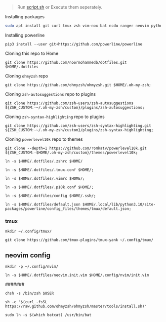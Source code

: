 
> Run [script.sh](https://github.com/yashensha/dotfiles/blob/main/script.sh) or Execute them seperately. 




Installing packages
```bash
sudo apt install git curl tmux zsh vim-nox bat ncdu ranger neovim python3 python3-pip htop neofetch powerline ifstat nethogs exa
```
Installing powerline
```
pip3 install --user git+https://github.com/powerline/powerline
```
Cloning this repo to Home
```git
git clone https://github.com/noormohammedb/dotfiles.git $HOME/.dotfiles
```
Cloning `ohmyzsh` repo
```git
git clone https://github.com/ohmyzsh/ohmyzsh.git $HOME/.oh-my-zsh;
```
Cloning `zsh-autosuggestions` repo to plugins
```git
git clone https://github.com/zsh-users/zsh-autosuggestions ${ZSH_CUSTOM:-~/.oh-my-zsh/custom}/plugins/zsh-autosuggestions;
```
Cloning `zsh-syntax-highlighting` repo to plugins
```git
git clone https://github.com/zsh-users/zsh-syntax-highlighting.git ${ZSH_CUSTOM:-~/.oh-my-zsh/custom}/plugins/zsh-syntax-highlighting;
```
Cloning `powerlevel10k` repo to themes
```git
git clone --depth=1 https://github.com/romkatv/powerlevel10k.git ${ZSH_CUSTOM:-$HOME/.oh-my-zsh/custom}/themes/powerlevel10k;
```

```
ln -s $HOME/.dotfiles/.zshrc $HOME/
```
```
ln -s $HOME/.dotfiles/.tmux.conf $HOME/;
```
```
ln -s $HOME/.dotfiles/.vimrc $HOME/;
```
```
ln -s $HOME/.dotfiles/.p10k.conf $HOME/;
```
```
ln -s $HOME/.dotfiles/config $HOME/.ssh/;
```
```
ln -s $HOME/.dotfiles/default.json $HOME/.local/lib/python3.10/site-packages/powerline/config_files/themes/tmux/default.json;
```
### tmux
```
mkdir ~/.config/tmux/
```
```
git clone https://github.com/tmux-plugins/tmux-yank ~/.config/tmux/
```
## neovim config
```
mkdir -p ~/.config/nvim/
```
```
ln -s $HOME/.dotfiles/neovim.init.vim $HOME/.config/nvim/init.vim
```
#######
```
chsh -s /bin/zsh $USER
```
```
sh -c "$(curl -fsSL https://raw.github.com/ohmyzsh/ohmyzsh/master/tools/install.sh)"
```
```
sudo ln -s $(which batcat) /usr/bin/bat
```
